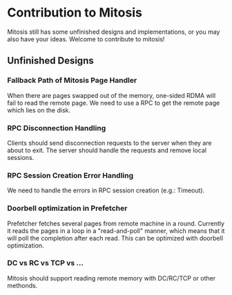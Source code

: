 # Contribution to Mitosis

Mitosis still has some unfinished designs and implementations, or you may also have your ideas. Welcome to contribute to mitosis!

## Unfinished Designs

### Fallback Path of Mitosis Page Handler

When there are pages swapped out of the memory, one-sided RDMA will fail to read the remote page. We need to use a RPC to get the remote page which lies on the disk.

### RPC Disconnection Handling

Clients should send disconnection requests to the server when they are about to exit. The server should handle the requests and remove local sessions.

### RPC Session Creation Error Handling

We need to handle the errors in RPC session creation (e.g.: Timeout).

### Doorbell optimization in Prefetcher

Prefetcher fetches several pages from remote machine in a round. Currently it reads the pages in a loop in a "read-and-poll" manner, which means that it will poll the completion after each read. This can be optimized with doorbell optimization.

### DC vs RC vs TCP vs ...

Mitosis should support reading remote memory with DC/RC/TCP or other methonds.
